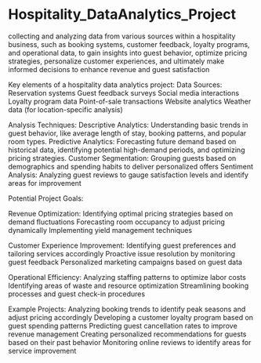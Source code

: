 # Hospitality_DataAnalytics_Project
collecting and analyzing data from various sources within a hospitality business, such as booking systems, customer feedback, loyalty programs, and operational data, to gain insights into guest behavior, optimize pricing strategies, personalize customer experiences, and ultimately make informed decisions to enhance revenue and guest satisfaction

Key elements of a hospitality data analytics project:
Data Sources:
  Reservation systems 
  Guest feedback surveys 
  Social media interactions 
  Loyalty program data 
  Point-of-sale transactions 
  Website analytics 
  Weather data (for location-specific analysis) 
  
Analysis Techniques:
Descriptive Analytics: Understanding basic trends in guest behavior, like average length of stay, booking patterns, and popular room types. 
Predictive Analytics: Forecasting future demand based on historical data, identifying potential high-demand periods, and optimizing pricing strategies. 
Customer Segmentation: Grouping guests based on demographics and spending habits to deliver personalized offers 
Sentiment Analysis: Analyzing guest reviews to gauge satisfaction levels and identify areas for improvement

Potential Project Goals:

Revenue Optimization:
Identifying optimal pricing strategies based on demand fluctuations 
Forecasting room occupancy to adjust pricing dynamically 
Implementing yield management techniques 

Customer Experience Improvement:
Identifying guest preferences and tailoring services accordingly 
Proactive issue resolution by monitoring guest feedback 
Personalized marketing campaigns based on guest data 

Operational Efficiency:
Analyzing staffing patterns to optimize labor costs 
Identifying areas of waste and resource optimization 
Streamlining booking processes and guest check-in procedures

Example Projects:
Analyzing booking trends to identify peak seasons and adjust pricing accordingly
Developing a customer loyalty program based on guest spending patterns
Predicting guest cancellation rates to improve revenue management
Creating personalized recommendations for guests based on their past behavior
Monitoring online reviews to identify areas for service improvement 
